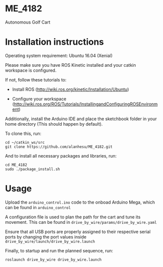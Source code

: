 # ME_4182
Autonomous Golf Cart

# Installation instructions
Operating system requirement: Ubuntu 16.04 (Xenial)

Please make sure you have ROS Kinetic installed and your catkin workspace is configured.

If not, follow these tutorials to:

- Install ROS (http://wiki.ros.org/kinetic/Installation/Ubuntu)

- Configure your workspace (http://wiki.ros.org/ROS/Tutorials/InstallingandConfiguringROSEnvironment)



Additionally, install the Arduino IDE and place the sketchbook folder in your home directory (This should happen by default).



To clone this, run:
```
cd ~/catkin_ws/src
git clone https://github.com/alanhesu/ME_4182.git
```

And to install all necessary packages and libraries, run:
```
cd ME_4182
sudo ./package_install.sh
```

# Usage
Upload the `arduino_control.ino` code to the onboad Arduino Mega, which can be found in `arduino_control`

A configuration file is used to plan the path for the cart and tune its movement. This can be found in `drive_by_wire/params/drive_by_wire.yaml`

Ensure that all USB ports are properly assigned to their respective serial ports by changing the port values inside `drive_by_wire/launch/drive_by_wire.launch`

Finally, to startup and run the planned sequence, run:
```
roslaunch drive_by_wire drive_by_wire.launch
```
